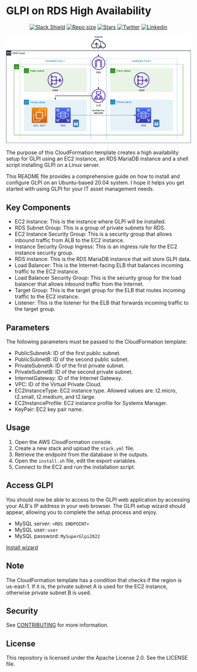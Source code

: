 # GLPI on RDS High Availability

<p align="center">
	<a href="https://join.slack.com/t/yrisgroupe/shared_invite/zt-1q51z8dmv-GC0XzUSclzBnUQ0tpKhznw"><img alt="Slack Shield" src="https://img.shields.io/badge/slack-yris-brightgreen.svg?logo=slack"></a>
	<a href="https://github.com/Yris-ops/glpi-on-rds-high-availability-for-aws"><img alt="Repo size" src="https://img.shields.io/github/repo-size/Yris-ops/glpi-on-rds-high-availability-for-aws"></a>
	<a href="https://github.com/Yris-ops/glpi-on-rds-high-availability-for-aws"><img alt="Stars" src="https://img.shields.io/github/stars/Yris-ops/glpi-on-rds-high-availability-for-aws"></a>
	<a href="https://twitter.com/cz_antoine"><img alt="Twitter" src="https://img.shields.io/twitter/follow/cz_antoine?style=social"></a>
	<a href="https://www.linkedin.com/in/antoine-cichowicz-837575b1"><img alt="Linkedin" src="https://img.shields.io/badge/-Antoine-blue?style=flat-square&logo=Linkedin&logoColor=white"></a>
<p>

![GLPI on RDS High Availability](./img/GLPIArchitecture.png)

The purpose of this CloudFormation template creates a high availability setup for GLPI using an EC2 instance, an RDS MariaDB instance and a shell script installing GLPI on a Linux server.

This README file provides a comprehensive guide on how to install and configure GLPI on an Ubuntu-based 20.04 system. I hope it helps you get started with using GLPI for your IT asset management needs.

## Key Components

- EC2 instance: This is the instance where GLPI will be installed.
- RDS Subnet Group: This is a group of private subnets for RDS.
- EC2 Instance Security Group: This is a security group that allows inbound traffic from ALB to the EC2 instance.
- Instance Security Group Ingress: This is an ingress rule for the EC2 instance security group.
- RDS instance: This is the RDS MariaDB instance that will store GLPI data.
- Load Balancer: This is the Internet-facing ELB that balances incoming traffic to the EC2 instance.
- Load Balancer Security Group: This is the security group for the load balancer that allows inbound traffic from the Internet.
- Target Group: This is the target group for the ELB that routes incoming traffic to the EC2 instance.
- Listener: This is the listener for the ELB that forwards incoming traffic to the target group.

## Parameters

The following parameters must be passed to the CloudFormation template:

- PublicSubnetA: ID of the first public subnet.
- PublicSubnetB: ID of the second public subnet.
- PrivateSubnetA: ID of the first private subnet.
- PrivateSubnetB: ID of the second private subnet.
- InternetGateway: ID of the Internet Gateway.
- VPC: ID of the Virtual Private Cloud.
- EC2InstanceType: EC2 instance type. Allowed values are: t2.micro, t2.small, t2.medium, and t2.large.
- EC2InstanceProfile: EC2 instance profile for Systems Manager.
- KeyPair: EC2 key pair name.

## Usage

1. Open the AWS CloudFormation console.
1. Create a new stack and upload the `stack.yml` file.
1. Retrieve the endpoint from the database in the outputs.
1. Open the `install.sh` file, edit the export variables.
1. Connect to the EC2 and run the installation script.

## Access GLPI

You should now be able to access to the GLPI web application by accessing your ALB's IP address in your web browser. The GLPI setup wizard should appear, allowing you to complete the setup process and enjoy.

- MySQL server: `<RDS ENDPOINT>`
- MySQL user: `user`
- MySQL password: `MySuperGlpi2022`

[Install wizard](https://glpi-install.readthedocs.io/en/latest/install/wizard.html)

## Note

The CloudFormation template has a condition that checks if the region is us-east-1. If it is, the private subnet A is used for the EC2 instance, otherwise private subnet B is used.

## Security

See [CONTRIBUTING](CONTRIBUTING.md#security-issue-notifications) for more information.

## License

This repository is licensed under the Apache License 2.0. See the LICENSE file.